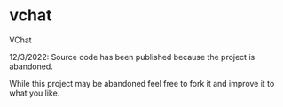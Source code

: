 # vchat
VChat

12/3/2022: Source code has been published because the project is abandoned.


While this project may be abandoned feel free to fork it and improve it to what you like.
